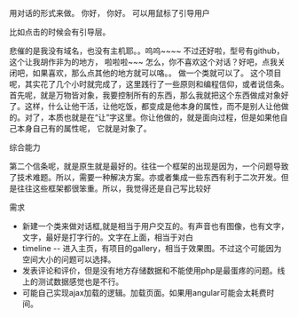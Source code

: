 
用对话的形式来做。
你好，
你好。
可以用鼠标了引导用户

比如点击的时候会有引导层。

悲催的是我没有域名，也没有主机耶。。呜呜~~~~
不过还好啦，型号有github，这个让我胡作非为的地方， 啦啦啦~~~
怎么，你不喜欢这个对话？好吧，点我关闭吧，如果喜欢，那么点其他的地方就可以咯。。
做一个类就可以了。
这个项目呢，其实花了几个小时就完成了，这里践行了一些原则和编程信仰，或者说信条。
首先呢，就是万物皆对象，我要控制所有的东西，那么我就把这个东西做成对象好了。这样，什么让他干活，让他吃饭，都变成是他本身的属性，而不是别人让他做的。对了，本质也就是在“让”字这里。你让他做的，就是面向过程，但是如果他自己本身自己有的属性呢， 它就是对象了。


综合能力

第二个信条呢，就是原生就是最好的。往往一个框架的出现是因为，一个问题导致了技术难题。所以，需要一种解决方案。亦或者集成一些东西有利于二次开发。但是往往这些框架都很笨重。所以，我觉得还是自己写比较好

需求
- 新建一个类来做对话框,就是相当于用户交互的。有声音也有图像，也有文字，文字，最好是打字行的。文字在上面，相当于对白
- timeline -- 进入主页，有项目的gallery，相当于效果图。不过这个可能因为空间大小的问题可以选择。
- 发表评论和评价，但是没有地方存储数据和不能使用php是最蛋疼的问题。线上的测试数据感觉也是不行。
- 可能自己实现ajax加载的逻辑。加载页面。如果用angular可能会太耗费时间。

